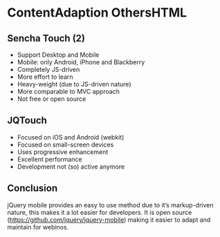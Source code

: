 ContentAdaption OthersHTML
==========================

Sencha Touch (2)
----------------

-   Support Desktop and Mobile
-   Mobile: only Android, iPhone and Blackberry
-   Completely JS-driven
-   More effort to learn
-   Heavy-weight (due to JS-driven nature)
-   More comparable to MVC approach
-   Not free or open source

JQTouch
-------

-   Focused on iOS and Android (webkit)
-   Focused on small-screen devices
-   Uses progressive enhancement
-   Excellent performance
-   Development not (so) active anymore

Conclusion
----------

jQuery mobile provides an easy to use method due to it’s markup-driven nature, this makes it a lot easier for developers. It is open source (https://github.com/jquery/jquery-mobile) making it easier to adapt and maintain for webinos.


